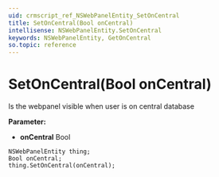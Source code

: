 ```yaml
---
uid: crmscript_ref_NSWebPanelEntity_SetOnCentral
title: SetOnCentral(Bool onCentral)
intellisense: NSWebPanelEntity.SetOnCentral
keywords: NSWebPanelEntity, GetOnCentral
so.topic: reference
---
```


# SetOnCentral(Bool onCentral)

Is the webpanel visible when user is on central database

**Parameter:** 
* **onCentral** Bool

```crmscript
NSWebPanelEntity thing;
Bool onCentral;
thing.SetOnCentral(onCentral);
```

